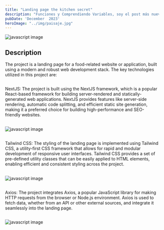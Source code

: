 ```yaml
---
title: "Landing page the kitchen secret"
description: "Funciones y Comprendiendo Variables, soy el post más nuevo"
pubDate: 'December  2023'
heroImage: "../img/paisaje.jpg"
---
```





![javascript image](/img/cook.png)

## Description
The project is a landing page for a food-related website or application, built using a modern and robust web development stack. The key technologies utilized in this project are:
## 
NextJS: The project is built using the NextJS framework, which is a popular React-based framework for building server-rendered and statically-generated web applications. NextJS provides features like server-side rendering, automatic code splitting, and efficient static site generation, making it a preferred choice for building high-performance and SEO-friendly websites.
##
![javascript image](/img/next-cook.png)
## 
Tailwind CSS: The styling of the landing page is implemented using Tailwind CSS, a utility-first CSS framework that allows for rapid and modular development of responsive user interfaces. Tailwind CSS provides a set of pre-defined utility classes that can be easily applied to HTML elements, enabling efficient and consistent styling across the project.
##
![javascript image](/img/tw-cook.png)
## 
Axios: The project integrates Axios, a popular JavaScript library for making HTTP requests from the browser or Node.js environment. Axios is used to fetch data, whether from an API or other external sources, and integrate it seamlessly into the landing page.
##
![javascript image](/img/axios-cook.png)
## 